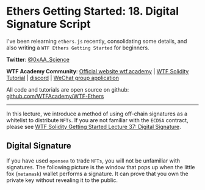 

# Ethers Getting Started: 18. Digital Signature Script

I've been relearning `ethers.js` recently, consolidating some details, and also writing a `WTF Ethers Getting Started` for beginners.

**Twitter**: [@0xAA_Science](https://twitter.com/0xAA_Science)

**WTF Academy Community**: [Official website wtf.academy](https://wtf.academy) | [WTF Solidity Tutorial](https://github.com/AmazingAng/WTF-Solidity) | [discord](https://discord.gg/5akcruXrsk) | [WeChat group application](https://docs.google.com/forms/d/e/1FAIpQLSe4KGT8Sh6sJ7hedQRuIYirOoZK_85miz3dw7vA1-YjodgJ-A/viewform?usp=sf_link)

All code and tutorials are open source on github: [github.com/WTFAcademy/WTF-Ethers](https://github.com/WTFAcademy/WTF-Ethers)

-----

In this lecture, we introduce a method of using off-chain signatures as a whitelist to distribute `NFTs`. If you are not familiar with the `ECDSA` contract, please see [WTF Solidity Getting Started Lecture 37: Digital Signature](https://github.com/AmazingAng/WTF-Solidity/blob/main/37_Signature/readme.md).

## Digital Signature

If you have used `opensea` to trade `NFTs`, you will not be unfamiliar with signatures. The following picture is the window that pops up when the little fox (`metamask`) wallet performs a signature. It can prove that you own the private key without revealing it to the public.

